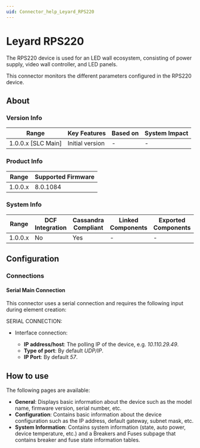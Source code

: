 ```yaml
---
uid: Connector_help_Leyard_RPS220
---
```


# Leyard RPS220

The RPS220 device is used for an LED wall ecosystem, consisting of power supply, video wall controller, and LED panels.

This connector monitors the different parameters configured in the RPS220 device.

## About

### Version Info

| Range                | Key Features     | Based on     | System Impact     |
|----------------------|------------------|--------------|-------------------|
| 1.0.0.x \[SLC Main\] | Initial version  | \-           | \-                |

### Product Info

| Range     | Supported Firmware     |
|-----------|------------------------|
| 1.0.0.x   | 8.0.1084               |

### System Info

| Range     | DCF Integration     | Cassandra Compliant     | Linked Components     | Exported Components     |
|-----------|---------------------|-------------------------|-----------------------|-------------------------|
| 1.0.0.x   | No                  | Yes                     | \-                    | \-                      |

## Configuration

### Connections

#### Serial Main Connection

This connector uses a serial connection and requires the following input during element creation:

SERIAL CONNECTION:

- Interface connection:

  - **IP address/host**: The polling IP of the device, e.g. *10.110.29.49*.
  - **Type of port**: By default *UDP/IP*.
  - **IP Port**: By default *57*.

## How to use

The following pages are available:

- **General**: Displays basic information about the device such as the model name, firmware version, serial number, etc.
- **Configuration**: Contains basic information about the device configuration such as the IP address, default gateway, subnet mask, etc.
- **System Information**: Contains system information (state, auto power, device temperature, etc.) and a Breakers and Fuses subpage that contains breaker and fuse state information tables.

